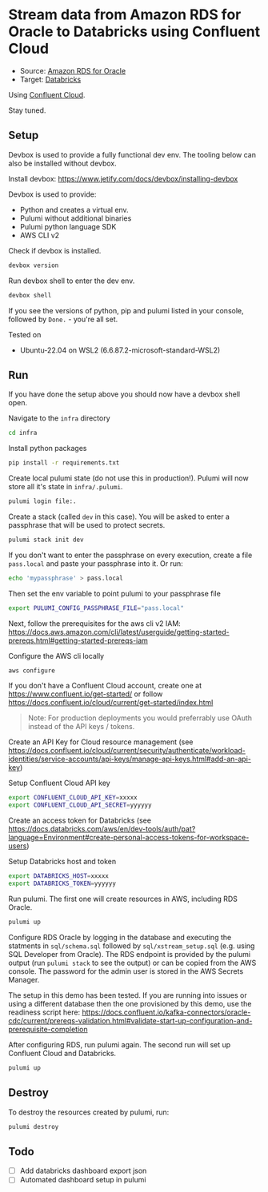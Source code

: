 # Stream data from Amazon RDS for Oracle to Databricks using Confluent Cloud

- Source: [Amazon RDS for Oracle](https://docs.aws.amazon.com/AmazonRDS/latest/UserGuide/CHAP_Oracle.html)
- Target: [Databricks](https://docs.databricks.com/aws/en/)

Using [Confluent Cloud](https://www.confluent.io/confluent-cloud/).

Stay tuned.

## Setup

Devbox is used to provide a fully functional dev env. The tooling below can also be installed without devbox.

Install devbox: https://www.jetify.com/docs/devbox/installing-devbox

Devbox is used to provide:
- Python and creates a virtual env.
- Pulumi without additional binaries
- Pulumi python language SDK
- AWS CLI v2

Check if devbox is installed.

```sh
devbox version
```

Run devbox shell to enter the dev env.

```sh
devbox shell
```

If you see the versions of python, pip and pulumi listed in your console, followed by `Done.` - you're all set.


Tested on
- Ubuntu-22.04 on WSL2 (6.6.87.2-microsoft-standard-WSL2)


## Run

If you have done the setup above you should now have a devbox shell open.

Navigate to the `infra` directory
```sh
cd infra
```

Install python packages
```sh
pip install -r requirements.txt
```

Create local pulumi state (do not use this in production!). Pulumi will now store all it's state in `infra/.pulumi`.
```sh
pulumi login file:.
```

Create a stack (called `dev` in this case). You will be asked to enter a passphrase that will be used to protect secrets.
```sh
pulumi stack init dev
```

If you don't want to enter the passphrase on every execution, create a file `pass.local` and paste your passphrase into it. Or run:
```sh
echo 'mypassphrase' > pass.local
```

Then set the env variable to point pulumi to your passphrase file
```sh
export PULUMI_CONFIG_PASSPHRASE_FILE="pass.local"
```

Next, follow the prerequisites for the aws cli v2 IAM: https://docs.aws.amazon.com/cli/latest/userguide/getting-started-prereqs.html#getting-started-prereqs-iam

Configure the AWS cli locally
```sh
aws configure
```

If you don't have a Confluent Cloud account, create one at https://www.confluent.io/get-started/ or follow https://docs.confluent.io/cloud/current/get-started/index.html

> Note: For production deployments you would preferrably use OAuth instead of the API keys / tokens.

Create an API Key for Cloud resource management (see https://docs.confluent.io/cloud/current/security/authenticate/workload-identities/service-accounts/api-keys/manage-api-keys.html#add-an-api-key)

Setup Confluent Cloud API key
```sh
export CONFLUENT_CLOUD_API_KEY=xxxxx
export CONFLUENT_CLOUD_API_SECRET=yyyyyy
```

Create an access token for Databricks (see https://docs.databricks.com/aws/en/dev-tools/auth/pat?language=Environment#create-personal-access-tokens-for-workspace-users)

Setup Databricks host and token
```sh
export DATABRICKS_HOST=xxxxx
export DATABRICKS_TOKEN=yyyyyy
```

Run pulumi. The first one will create resources in AWS, including RDS Oracle.
```sh
pulumi up
```

Configure RDS Oracle by logging in the database and executing the statments in `sql/schema.sql` followed by `sql/xstream_setup.sql` (e.g. using SQL Developer from Oracle). The RDS endpoint is provided by the pulumi output (run `pulumi stack` to see the output) or can be copied from the AWS console. The password for the admin user is stored in the AWS Secrets Manager.

The setup in this demo has been tested. If you are running into issues or using a different database then the one provisioned by this demo, use the readiness script here: https://docs.confluent.io/kafka-connectors/oracle-cdc/current/prereqs-validation.html#validate-start-up-configuration-and-prerequisite-completion


After configuring RDS, run pulumi again. The second run will set up Confluent Cloud and Databricks.
```sh
pulumi up
```

## Destroy

To destroy the resources created by pulumi, run:
```sh
pulumi destroy
```


## Todo

- [ ] Add databricks dashboard export json
- [ ] Automated dashboard setup in pulumi
